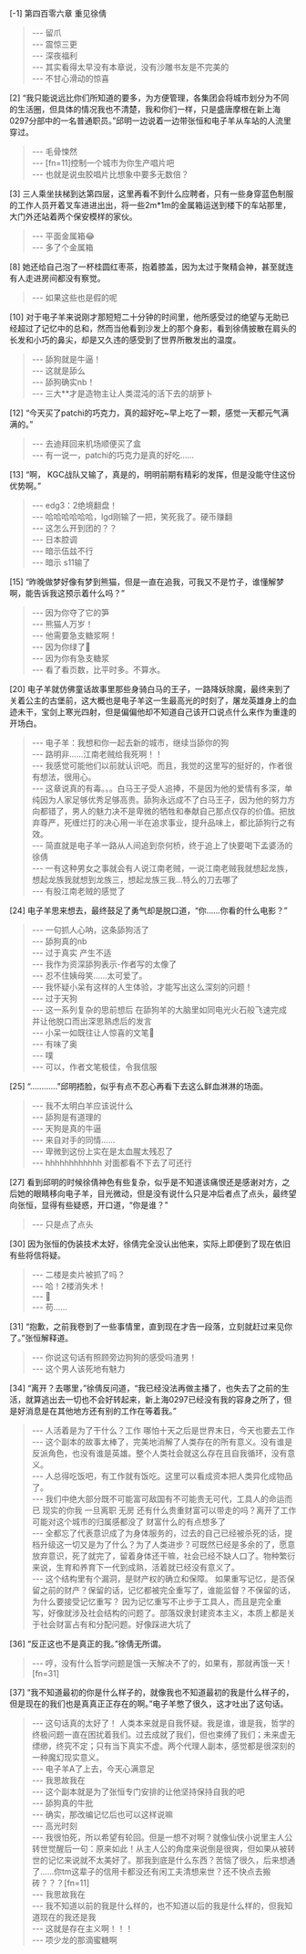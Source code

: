 
[-1] 第四百零六章 重见徐倩
>--- 留爪<br>
>--- 震惊三更<br>
>--- 深夜福利<br>
>--- 其实看得太早没有本章说，没有沙雕书友是不完美的<br>
>--- 不甘心滑动的惊喜<br>

[2] “我只能说远比你们所知道的要多，为方便管理，各集团会将城市划分为不同的生活圈，但具体的情况我也不清楚，我和你们一样，只是盛唐摩根在新上海0297分部中的一名普通职员。”邱明一边说着一边带张恒和电子羊从车站的人流里穿过。
>--- 毛骨悚然<br>
>--- [fn=11]控制一个城市为你生产唱片吧<br>
>--- 也就是说虫胶唱片比想象中要多无数倍？<br>

[3] 三人乘坐扶梯到达第四层，这里再看不到什么应聘者，只有一些身穿蓝色制服的工作人员开着叉车进进出出，将一些2m*1m的金属箱运送到楼下的车站那里，大门外还站着两个保安模样的家伙。
>--- 平面金属箱😂<br>
>--- 多了个金属箱<br>

[8] 她还给自己泡了一杯桂圆红枣茶，抱着膝盖，因为太过于聚精会神，甚至就连有人走进房间都没有察觉。
>--- 如果这些也是假的呢<br>

[10] 对于电子羊来说刚才那短短二十分钟的时间里，他所感受过的绝望与无助已经超过了记忆中的总和，然而当他看到沙发上的那个身影，看到徐倩披散在肩头的长发和小巧的鼻尖，却是又久违的感受到了世界所散发出的温度。
>--- 舔狗就是牛逼！<br>
>--- 这就是舔么<br>
>--- 舔狗确实nb！<br>
>--- 三大**才是造物主让人类混沌的活下去的胡萝卜<br>

[12] “今天买了patchi的巧克力，真的超好吃~早上吃了一颗，感觉一天都元气满满的。”
>--- 去迪拜回来机场顺便买了盒<br>
>--- 有一说一，patchi的巧克力是真的好吃……<br>

[13] “啊， KGC战队又输了，真是的，明明前期有精彩的发挥，但是没能守住这份优势啊。”
>--- edg3：2绝境翻盘！<br>
>--- 哈哈哈哈哈哈，lgd刚输了一把，笑死我了。硬币赚翻<br>
>--- 这怎么开到团的？？<br>
>--- 日本腔调<br>
>--- 暗示伍兹不行<br>
>--- 暗示   s11输了<br>

[15] “昨晚做梦好像有梦到熊猫，但是一直在追我，可我又不是竹子，谁懂解梦啊，能告诉我这预示着什么吗？”
>--- 因为你夺了它的笋<br>
>--- 熊猫人万岁！<br>
>--- 他需要急支糖浆啊！<br>
>--- 因为你绿了🐶<br>
>--- 因为你有急支糖浆<br>
>--- 看了看页数，比平时多。不算水。<br>

[20] 电子羊就仿佛童话故事里那些身骑白马的王子，一路降妖除魔，最终来到了关着公主的古堡前，这大概也是电子羊这一生最高光的时刻了，屠龙英雄身上的血迹未干，宝剑上寒光四射，但是偏偏他却不知道自己该开口说点什么来作为重逢的开场白。
>--- 电子羊：我想和你一起去新的城市，继续当舔你的狗<br>
>--- 路明非......江南老贼给我死啊！！<br>
>--- 我感觉可能他们以前就认识吧。而且，我觉的这里写的挺好的，作者很有想法，很用心。<br>
>--- 这章说真的有毒。。。白马王子受人追捧，不是因为他的爱情有多深，单纯因为人家足够优秀足够高贵。舔狗永远成不了白马王子，因为他的努力方向都错了，男人的魅力决不是卑微的牺牲和奉献自己那点仅存的价值。把放弃尊严，死缠烂打的决心用一半在追求事业，提升品味上，都比舔狗行之有效。<br>
>--- 简直就是电子羊一路从人间追到奈何桥，终于追上了快要喝下孟婆汤的徐倩<br>
>--- 一有这种男女之事就会有人说江南老贼，一说江南老贼我就想起龙族，想起龙族我就想到龙族三，想起龙族三我…特么的刀去哪了<br>
>--- 有股江南老贼的感觉了<br>

[24] 电子羊思来想去，最终鼓足了勇气却是脱口道，“你……你看的什么电影？”
>--- 一句抓人心呐，这条舔狗活了<br>
>--- 舔狗真的nb<br>
>--- 过于真实 产生不适<br>
>--- 我作为资深舔狗表示-作者写的太像了<br>
>--- 忍不住姨母笑……太可爱了。<br>
>--- 我怀疑小呆有这样的人生体验，才能写出这么深刻的问题！<br>
>--- 过于天狗<br>
>--- 这一系列复杂的思前想后 在舔狗羊的大脑里如同电光火石般飞速完成 并让他脱口而出深思熟虑后的发言<br>
>--- 小呆一如既往让人惊喜的文笔🌚<br>
>--- 有味了奥<br>
>--- 噗<br>
>--- 可以，作者文笔极佳，令我信服<br>

[25] “…………”邱明捂脸，似乎有点不忍心再看下去这么鲜血淋淋的场面。
>--- 我不太明白羊应该说什么<br>
>--- 舔狗是有道理的<br>
>--- 天狗是真的牛逼<br>
>--- 来自对手的同情……<br>
>--- 卑微到这份上实在是太血腥太残忍了<br>
>--- hhhhhhhhhhhh
对面都看不下去了可还行<br>

[27] 看到邱明的时候徐倩神色有些复杂，似乎是不知道该痛恨还是感谢对方，之后她的眼睛移向电子羊，目光微动，但是没有说什么只是冲后者点了点头，最终望向张恒，显得有些疑惑，开口道，“你是谁？”
>--- 只是点了点头<br>

[30] 因为张恒的伪装技术太好，徐倩完全没认出他来，实际上即便到了现在依旧有些将信将疑。
>--- 二楼是卖片被抓了吗？<br>
>--- 哈！2楼消失术！<br>
>--- 🎁<br>
>--- 苟……<br>

[31] “抱歉，之前我卷到了一些事情里，直到现在才告一段落，立刻就赶过来见你了。”张恒解释道。
>--- 你说这句话有照顾旁边狗狗的感受吗渣男！<br>
>--- 这个男人该死地有魅力<br>

[34] “离开？去哪里，”徐倩反问道，“我已经没法再做主播了，也失去了之前的生活，就算逃出去一切也不会好转起来，新上海0297已经没有我的容身之所了，但是好消息是在其他地方还有别的工作在等着我。”
>--- 人活着是为了干什么？工作 哪怕十天之后是世界末日，今天也要去工作<br>
>--- 这个副本的故事太棒了，完美地消解了人类存在的所有意义。没有谁是反派角色，也没有谁是英雄。整个人类社会就这么存在且自我循环，没有意义。<br>
>--- 人总得吃饭吧，有工作就有饭吃。这里可以看成资本把人类异化成物品了。<br>
>--- 我们中绝大部分既不可能富可敌国有不可能贵无可代，工具人的命运而已 现实的你我 一旦离职 无房 还有什么贵重财富可以带走的吗？离开了工作 可能对这个城市的归属感都没了 财富什么的有点想多了<br>
>--- 全都忘了代表意识成了为身体服务的，过去的自己已经被杀死的话，提档升级这一切又是为了什么？为了人类进步？可既然已经是多余的了，愿意放弃意识，死了就完了，留着身体还干嘛，社会已经不缺人口了。物种繁衍来说，生育和养育下一代到成熟，活着就已经没有意义了。<br>
>--- 这个结构里有个漏洞，是财产权的确立和保障。
如果重写记忆，是否保留之前的财产？保留的话，记忆都被完全重写了，谁能监督？不保留的话，为什么要接受记忆重写？
因为记忆重写不止步于工具人，而且是完全重写，好像就涉及社会结构的问题了。部落奴隶封建资本主义，本质上都是关于社会财富占有和分配问题。好像踩进大坑了<br>

[36] “反正这也不是真正的我。”徐倩无所谓。
>--- 哼，没有什么哲学问题是饿一天解决不了的，如果有，那就再饿一天！[fn=31]<br>

[37] “我不知道最初的你是什么样子的，就像我也不知道最初的我是什么样子的，但是现在的我们也是真真正正存在的啊。”电子羊憋了很久，这才吐出了这句话。
>--- 这句话真的太好了！
人类本来就是自我怀疑。我是谁，谁是我，哲学的终极问题一直在困扰着我们。过去成就了我们，但也束缚了我们；未来虚无缥缈，终究不定；只有当下真实不虚。两个代理人副本，感觉都是很深刻的一种魔幻现实意义。<br>
>--- 电子羊A了上去，今天心满意足<br>
>--- 我思故我在<br>
>--- 这个副本就是为了张恒专门安排的让他坚持保持自我的吧<br>
>--- 舔狗真的牛批<br>
>--- 确实，那改编记忆后也可以这样说嘛<br>
>--- 高光时刻<br>
>--- 我很怕死，所以希望有轮回。但是一想不对啊？就像仙侠小说里主人公转世觉醒后一句：原来如此！从主人公的角度来说倒是很爽，但如果从被转世的记忆来说就不太美好了。那我到底是什么东西？苦恼了很久，后来想通了……你tm这辈子的信用卡都没还有闲工夫清想来世？还不快点去搬砖？？？[fn=11]<br>
>--- 我思故我在<br>
>--- 我不知道以前的我是什么样的，也不知道以后的我是什么样的，但我知道现在的我还是我<br>
>--- 这就是存在主义啊！！！<br>
>--- 项少龙的那滴蜜糖啊<br>
